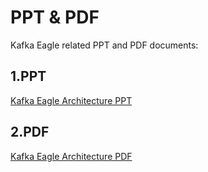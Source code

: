# PPT & PDF

Kafka Eagle related PPT and PDF documents:

## 1.PPT

[Kafka Eagle Architecture PPT](../res/ppt/Kafka_Eagle_Architecture.pptx)

## 2.PDF

[Kafka Eagle Architecture PDF](../res/ppt/Kafka_Eagle_Architecture.pdf)
